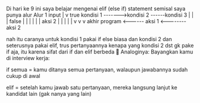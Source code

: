 Di hari ke 9 ini saya belajar mengenai elif (else if) statement 
semisal saya punya alur 
Alur 1
    input
      |
      v      true
   kondisi 1 ------->kondisi 2 ------kondisi 3
      |                |                |
false |                | 		|
      |                |		|
     aksi 2            | 		|
      |                |		|
      v                v		v
akhir program <------ aksi 1 <--------aksi 2

nah itu caranya untuk kondisi 1 pakai if else biasa dan kondisi 2 dan seterusnya pakai elif,
trus pertanyaannya kenapa yang kondisi 2 dst gk pake if aja, itu karena sifat dari if dan elif berbeda
🧠 Analoginya:
Bayangkan kamu di interview kerja:

if semua = kamu ditanya semua pertanyaan, walaupun jawabannya sudah cukup di awal

elif = setelah kamu jawab satu pertanyaan, mereka langsung lanjut ke kandidat lain (gak nanya yang lain)